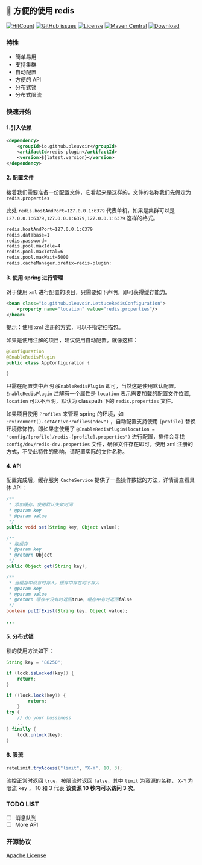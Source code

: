 
## :rocket: 方便的使用 redis

[![HitCount](http://hits.dwyl.io/pleuvoir/redis-plugin.svg)](http://hits.dwyl.io/pleuvoir/redis-plugin) 
[![GitHub issues](https://img.shields.io/github/issues/pleuvoir/redis-plugin.svg)](https://github.com/pleuvoir/redis-plugin/issues)
[![License](https://img.shields.io/badge/License-Apache%202.0-blue.svg?label=license)](https://github.com/pleuvoir/redis-plugin/blob/master/LICENSE)
[![Maven Central](https://img.shields.io/maven-central/v/io.github.pleuvoir/redis-plugin.svg?label=maven%20central)](https://oss.sonatype.org/#nexus-search;quick~redis-plugin)
[![Download](https://img.shields.io/badge/downloads-master-green.svg)](https://codeload.github.com/pleuvoir/redis-plugin/zip/master)

### 特性

- 简单易用
- 支持集群
- 自动配置
- 方便的 API
- 分布式锁
- 分布式限流

### 快速开始

#### 1.引入依赖

```xml
<dependency>
	<groupId>io.github.pleuvoir</groupId>
	<artifactId>redis-plugin</artifactId>
	<version>${latest.version}</version>
</dependency>
```

#### 2. 配置文件

接着我们需要准备一份配置文件，它看起来是这样的，文件的名称我们先假定为 `redis.properties`

此处 `redis.hostAndPort=127.0.0.1:6379` 代表单机，如果是集群可以是 `127.0.0.1:6379,127.0.0.1:6379,127.0.0.1:6379` 这样的格式。

```xml
redis.hostAndPort=127.0.0.1:6379
redis.database=1
redis.password=
redis.pool.maxIdle=4
redis.pool.maxTotal=6
redis.pool.maxWait=5000
redis.cacheManager.prefix=redis-plugin:
```

#### 3. 使用 spring 进行管理

对于使用 `xml` 进行配置的项目，只需要如下声明，即可获得缓存能力。

```xml
<bean class="io.github.pleuvoir.LettuceRedisConfiguration">
    <property name="location" value="redis.properties"/>
</bean>
```

提示：使用 xml 注册的方式，可以不指定扫描包。

如果是使用注解的项目，建议使用自动配置。就像这样：

```java
@Configuration
@EnableRedisPlugin
public class AppConfiguration {

}
```

只需在配置类中声明 `@EnableRedisPlugin` 即可，当然这是使用默认配置。 `EnableRedisPlugin` 注解有一个属性是  `location` 表示需要加载的配置文件位置, `location` 可以不声明，默认为  classpath 下的 `redis.properties` 文件。 

如果项目使用  `Profiles` 来管理 spring 的环境，如  `Environment().setActiveProfiles("dev")` ，自动配置支持使用 `[profile]` 替换环境修饰符。即如果您使用了 `@EnableRedisPlugin(location = "config/[profile]/redis-[profile].properties")` 进行配置，插件会寻找   `config/dev/redis-dev.properties` 文件，确保文件存在即可。使用 xml 注册的方式，不受此特性的影响，请配置实际的文件名称。

#### 4. API

配置完成后，缓存服务 `CacheService` 提供了一些操作数据的方法，详情请查看具体 API：

```java
/**
 * 添加缓存，使用默认失效时间
 * @param key
 * @param value
 */
public void set(String key, Object value);

/**
 * 取缓存
 * @param key
 * @return Object
 */
public Object get(String key);

/**
 * 当缓存中没有时存入，缓存中存在时不存入
 * @param key
 * @param value
 * @return 缓存中没有时返回true，缓存中有时返回false
 */
boolean putIfExist(String key, Object value);

...
```

#### 5. 分布式锁

锁的使用方法如下：

```java
String key = "88250";

if (lock.isLocked(key)) {
	return;
}

if (!lock.lock(key)) {
		return;
	}
try {
	// do your bussiness
	..
} finally {
	lock.unlock(key);
}
```

#### 6. 限流

```java
rateLimit.tryAccess("limit", "X-Y", 10, 3);
```

流控正常时返回  `true`，被限流时返回 `false`，其中 `limit` 为资源的名称， `X-Y` 为限流 key ， 10 和  3 代表 <b> 该资源 10 秒内可以访问 3 次</b>。

### TODO LIST

- [ ] 消息队列
- [ ] More API

### 开源协议
[Apache License](LICENSE)

